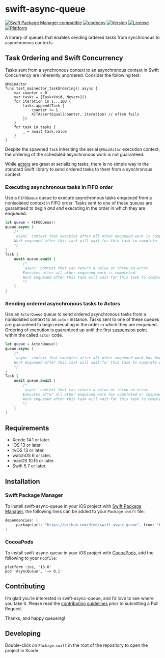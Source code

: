# swift-async-queue
[![Swift Package Manager compatible](https://img.shields.io/badge/SPM-compatible-4BC51D.svg?style=flat)](https://github.com/apple/swift-package-manager)
[![codecov](https://codecov.io/gh/dfed/swift-async-queue/branch/main/graph/badge.svg?token=nZBHcZZ63F)](https://codecov.io/gh/dfed/swift-async-queue)
[![Version](https://img.shields.io/cocoapods/v/swift-async-queue.svg)](https://cocoapods.org/pods/swift-async-queue)
[![License](https://img.shields.io/cocoapods/l/swift-async-queue.svg)](https://cocoapods.org/pods/swift-async-queue)
[![Platform](https://img.shields.io/cocoapods/p/swift-async-queue.svg)](https://cocoapods.org/pods/swift-async-queue)

A library of queues that enables sending ordered tasks from synchronous to asynchronous contexts.

## Task Ordering and Swift Concurrency

Tasks sent from a synchronous context to an asynchronous context in Swift Concurrency are inherently unordered. Consider the following test:

```
@MainActor
func test_mainActor_taskOrdering() async {
    var counter = 0
    var tasks = [Task<Void, Never>]()
    for iteration in 1...100 {
        tasks.append(Task {
            counter += 1
            XCTAssertEqual(counter, iteration) // often fails
        })
    }
    for task in tasks {
        _ = await task.value
    }
}
```

Despite the spawned `Task` inheriting the serial `@MainActor` execution context, the ordering of the scheduled asynchronous work is not guaranteed.

While [actors](https://docs.swift.org/swift-book/LanguageGuide/Concurrency.html#ID645) are great at serializing tasks, there is no simple way in the standard Swift library to send ordered tasks to them from a synchronous context.

### Executing asynchronous tasks in FIFO order

Use a `FIFOQueue` queue to execute asynchronous tasks enqueued from a nonisolated context in FIFO order. Tasks sent to one of these queues are guaranteed to begin _and end_ executing in the order in which they are enqueued.

```swift
let queue = FIFOQueue()
queue.async {
    /*
    `async` context that executes after all other enqueued work is completed.
    Work enqueued after this task will wait for this task to complete.
    */
}
Task {
    await queue.await {
        /*
        `async` context that can return a value or throw an error.
        Executes after all other enqueued work is completed.
        Work enqueued after this task will wait for this task to complete.
        */
    }
}
```

### Sending ordered asynchronous tasks to Actors

Use an `ActorQueue` queue to send ordered asynchronous tasks from a nonisolated context to an `actor` instance. Tasks sent to one of these queues are guaranteed to begin executing in the order in which they are enqueued. Ordering of execution is guaranteed up until the first [suspension point](https://docs.swift.org/swift-book/LanguageGuide/Concurrency.html#ID639) within the called `actor` code.

```swift
let queue = ActorQueue()
queue.async {
    /*
    `async` context that executes after all other enqueued work has begun executing.
    Work enqueued after this task will wait for this task to complete or suspend.
    */
}
Task {
    await queue.await {
        /*
        `async` context that can return a value or throw an error.
        Executes after all other enqueued work has completed or suspended.
        Work enqueued after this task will wait for this task to complete or suspend.
        */
    }
}
```

## Requirements

* Xcode 14.1 or later.
* iOS 13 or later.
* tvOS 13 or later.
* watchOS 6 or later.
* macOS 10.15 or later.
* Swift 5.7 or later.

## Installation

### Swift Package Manager

To install swift-async-queue in your iOS project with [Swift Package Manager](https://github.com/apple/swift-package-manager), the following lines can be added to your `Package.swift` file:

```swift
dependencies: [
    .package(url: "https://github.com/dfed/swift-async-queue", from: "0.0.1"),
]
```

### CocoaPods

To install swift-async-queue in your iOS project with [CocoaPods](http://cocoapods.org), add the following to your `Podfile`:

```
platform :ios, '13.0'
pod 'AsyncQueue', '~> 0.1'
```

## Contributing

I’m glad you’re interested in swift-async-queue, and I’d love to see where you take it. Please read the [contributing guidelines](Contributing.md) prior to submitting a Pull Request.

Thanks, and happy queueing!

## Developing

Double-click on `Package.swift` in the root of the repository to open the project in Xcode.
